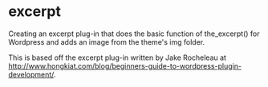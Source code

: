 excerpt
=======

Creating an excerpt plug-in that does the basic function of the_excerpt() for Wordpress and adds an image from the theme's img folder.

This is based off the excerpt plug-in written by Jake Rocheleau at http://www.hongkiat.com/blog/beginners-guide-to-wordpress-plugin-development/.
